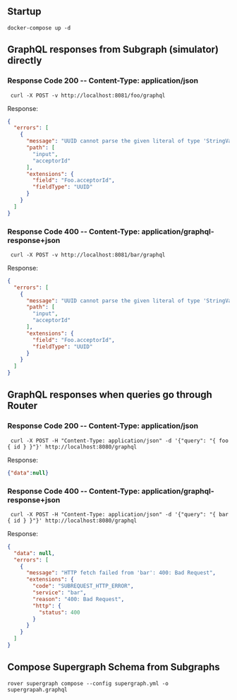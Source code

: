 ## Startup

```shell
docker-compose up -d
````


## GraphQL responses from Subgraph (simulator) directly

### Response Code 200 -- Content-Type: application/json

```shell
 curl -X POST -v http://localhost:8081/foo/graphql
```

Response: 

```json
{
  "errors": [
    {
      "message": "UUID cannot parse the given literal of type 'StringValueNode'.",
      "path": [
        "input",
        "acceptorId"
      ],
      "extensions": {
        "field": "Foo.acceptorId",
        "fieldType": "UUID"
      }
    }
  ]
}
```

### Response Code 400 -- Content-Type: application/graphql-response+json 

```shell
 curl -X POST -v http://localhost:8081/bar/graphql
```

Response:

```json
{
  "errors": [
    {
      "message": "UUID cannot parse the given literal of type 'StringValueNode'.",
      "path": [
        "input",
        "acceptorId"
      ],
      "extensions": {
        "field": "Foo.acceptorId",
        "fieldType": "UUID"
      }
    }
  ]
}
```

## GraphQL responses when queries go through Router

### Response Code 200 -- Content-Type: application/json

```shell
 curl -X POST -H "Content-Type: application/json" -d '{"query": "{ foo { id } }"}' http://localhost:8080/graphql
```

Response:

```json
{"data":null}
```

### Response Code 400 -- Content-Type: application/graphql-response+json

```shell
 curl -X POST -H "Content-Type: application/json" -d '{"query": "{ bar { id } }"}' http://localhost:8080/graphql
```

Response: 

```json
{
  "data": null,
  "errors": [
    {
      "message": "HTTP fetch failed from 'bar': 400: Bad Request",
      "extensions": {
        "code": "SUBREQUEST_HTTP_ERROR",
        "service": "bar",
        "reason": "400: Bad Request",
        "http": {
          "status": 400
        }
      }
    }
  ]
}
```

## Compose Supergraph Schema from Subgraphs

```shell
rover supergraph compose --config supergraph.yml -o supergrapah.graphql
```